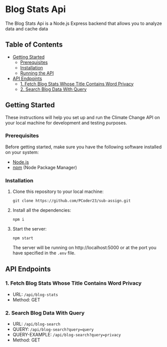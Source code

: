 # Blog Stats Api

The Blog Stats Api is a Node.js Express backend that allows you to analyze data and cache data

## Table of Contents

- [Getting Started](#getting-started)
  - [Prerequisites](#prerequisites)
  - [Installation](#installation)
  - [Running the API](#running-the-api)
- [API Endpoints](#api-endpoints)
  - [1. Fetch Blog Stats Whose Title Contains Word Privacy](#1-fetch-blog-stats-whose-title-contains-word-privacy)
  - [2. Search Blog Data With Query](#2-search-blog-data-with-query)

## Getting Started

These instructions will help you set up and run the Climate Change API on your local machine for development and testing purposes.

### Prerequisites

Before getting started, make sure you have the following software installed on your system:

- [Node.js](https://nodejs.org/)
- [npm](https://www.npmjs.com/) (Node Package Manager)

### Installation

1. Clone this repository to your local machine:

   ```shell
   git clone https://github.com/PCoder23/sub-assign.git
   ```

2. Install all the dependencies:
    ```shell
    npm i
    ```    


4. Start the server:
    ```shell
    npm start
    ```

    The server will be running on http://localhost:5000 or at the port you have specified in the `.env` file.


## API Endpoints
### 1. Fetch Blog Stats Whose Title Contains Word Privacy
- URL: `/api/blog-stats`
- Method: GET

### 2. Search Blog Data With Query
- URL: `/api/blog-search`
- QUERY: `/api/blog-search?query=query` 
- QUERY-EXAMPLE: `/api/blog-search?query=privacy` 
- Method: GET
